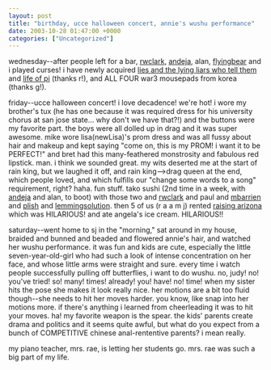 ```yaml
---
layout: post
title: "birthday, ucce halloween concert, annie's wushu performance"
date: 2003-10-28 01:47:00 +0000
categories: ["Uncategorized"]
---
```


wednesday--after people left for a bar, [rwclark](http://rwclark.livejournal.com/), [andeja](http://andeja.livejournal.com/), alan, [flyingbear](http://flyingbear.livejournal.com/) and i played curses! i have newly acquired [lies and the lying liars who tell them](http://www.amazon.com/exec/obidos/tg/detail/-/0525947647/qid=1067304125/sr=8-1/ref=sr_8_1/102-1522670-4360114?v=glance&n=507846) and [life of pi](http://www.amazon.com/exec/obidos/tg/detail/-/0156027321/qid=1067304165/sr=1-1/ref=sr_1_1/102-1522670-4360114?v=glance&s=books) (thanks r!), and ALL FOUR war3 mousepads from korea (thanks g!).

friday--ucce halloween concert! i love decadence! we're hot! i wore my brother's tux (he has one because it was required dress for his university chorus at san jose state... why don't we have that?!) and the buttons were my favorite part. the boys were all dolled up in drag and it was super awesome. mike wore lisa(newLisa)'s prom dress and was all fussy about hair and makeup and kept saying "come on, this is my PROM! i want it to be PERFECT!" and bret had this many-feathered monstrosity and fabulous red lipstick. man. i think we sounded great. my wits deserted me at the start of rain king, but we laughed it off, and rain king-->drag queen at the end, which people loved, and which fulfills our "change some words to a song" requirement, right? haha. fun stuff. tako sushi (2nd time in a week, with [andeja](http://andeja.livejournal.com/) and alan, to boot) with those two and [rwclark](http://rwclark.livejournal.com/) and paul and [mbarrien](http://mbarrien.livejournal.com/) and [plish](http://plish.livejournal.com/) and [lemmingsolution](http://lemmingsolution.livejournal.com/). then 5 of us (r a a m j) rented [raising arizona](http://us.imdb.com/title/tt0093822/) which was HILARIOUS! and ate angela's ice cream. HILARIOUS!!

saturday--went home to sj in the "morning," sat around in my house, braided and bunned and beaded and flowered annie's hair, and watched her wushu performance. it was fun and kids are cute, especially the little seven-year-old-girl who had such a look of intense concentration on her face, and whose little arms were straight and sure. every time i watch people successfully pulling off butterflies, i want to do wushu. no, judy! no! you've tried! so! many! times! already! you! have! no! time! when my sister hits the pose she makes it look really nice. her motions are a bit too fluid though--she needs to hit her moves harder. you know, like snap into her motions more. if there's anything i learned from cheerleading it was to hit your moves. ha! my favorite weapon is the spear. the kids' parents create drama and politics and it seems quite awful, but what do you expect from a bunch of COMPETITIVE chinese anal-rententive parents? i mean really.

my piano teacher, mrs. rae, is letting her students go. mrs. rae was such a big part of my life.